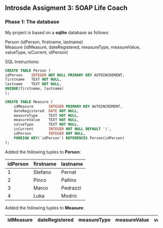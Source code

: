 ## Introsde Assigment 3: SOAP Life Coach

### Phase 1: **The database**
My project is based on a **sqlite** database as follows:

Person (idPerson, firstname, lastname)  
Measure (idMeasure, dateRegistered, measureType, measureValue, valueType, isCurrent, idPerson)

SQL Instructions:
```sql
CREATE TABLE Person (
idPerson	INTEGER NOT NULL PRIMARY KEY AUTOINCREMENT,
firstname	TEXT NOT NULL,
lastname	TEXT NOT NULL,
UNIQUE(firstname, lastname)
);

CREATE TABLE Measure (
	idMeasure		INTEGER PRIMARY KEY AUTOINCREMENT,
	dateRegistered	DATE NOT NULL,
	measureType		TEXT NOT NULL,
	measureValue	TEXT NOT NULL,
	valueType		TEXT NOT NULL,
	isCurrent		INTEGER NOT NULL DEFAULT '1',
	idPerson		INTEGER NOT NULL,
	FOREIGN KEY(`idPerson`) REFERENCES Person(idPerson)
);
```

Added the following tuples to **Person**:

|idPerson|firstname|lastname|
|--------|---------|--------|
|    1   | Stefano | Pernat |
|    2   |  Pinco  | Pallino|
|    3   |  Marco  |Pedrazzi|
|    4   |   Luka  | Modric |

Added the following tuples to **Measure**:

|idMeasure|dateRegistered|measureType|measureValue|valueType|isCurrent|idPerson|
|---------|--------------|-----------|------------|---------|---------|--------|

